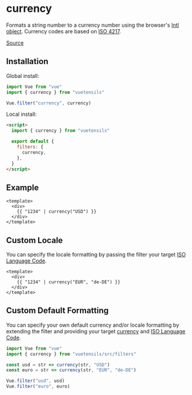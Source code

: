 # currency

Formats a string number to a currency number using the browser's [Intl object](https://developer.mozilla.org/en-US/docs/Web/JavaScript/Reference/Global_Objects/Intl). Currency codes are based on [ISO 4217](https://en.wikipedia.org/wiki/ISO_4217).

[Source](https://github.com/Stegosource/vuetensils/blob/master/src/filters.js)

## Installation

Global install:

```js
import Vue from "vue"
import { currency } from "vuetensils"

Vue.filter("currency", currency)
```

Local install:

```html
<script>
  import { currency } from "vuetensils"

  export default {
    filters: {
      currency,
    },
  }
</script>
```

## Example

```vue live
<template>
  <div>
    {{ "1234" | currency("USD") }}
  </div>
</template>
```

## Custom Locale

You can specify the locale formatting by passing the filter your target [ISO Language Code](http://www.lingoes.net/en/translator/langcode.htm).

```vue live
<template>
  <div>
    {{ "1234" | currency("EUR", "de-DE") }}
  </div>
</template>
```

## Custom Default Formatting

You can specify your own default currency and/or locale formatting by extending the filter and providing your target [currency](https://en.wikipedia.org/wiki/ISO_4217) and [ISO Language Code](http://www.lingoes.net/en/translator/langcode.htm).

```js
import Vue from "vue"
import { currency } from "vuetensils/src/filters"

const usd = str => currency(str, "USD")
const euro = str => currency(str, "EUR", "de-DE")

Vue.filter("usd", usd)
Vue.filter("euro", euro)
```
